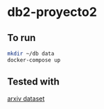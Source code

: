 # db2-proyecto2

## To run
```sh
mkdir ~/db data
docker-compose up
```

## Tested with

[arxiv dataset](https://www.kaggle.com/datasets/Cornell-University/arxiv)